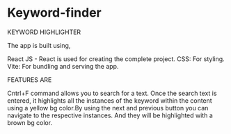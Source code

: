 # Keyword-finder
KEYWORD HIGHLIGHTER

The app is built using,

React JS - React is used for creating the complete project.
CSS: For styling.
Vite: For bundling and serving the app.

FEATURES ARE

Cntrl+F command allows you to search for a text. Once the search text is entered, it highlights all the instances of the keyword within the content using a yellow bg color.By using the next and previous button you can navigate to the respective instances. And they will be highlighted with a brown bg color.
